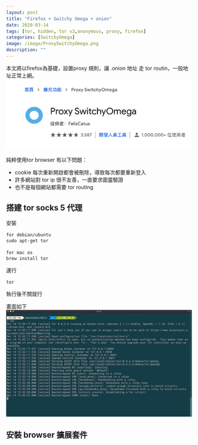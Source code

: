 ```yaml
---
layout: post
title: "Firefox + Switchy Omega + onion"
date: 2020-03-14
tags: [tor, hidden, tor v3,anonymous, proxy, firefox]
categories: [SwitchyOmega]
image: /image/ProxySwitchyOmega.png
description: ""
---
```


本文將以firefox為基礎，設置proxy 規則，讓 .onion 地址 走 tor routin，一般地址正常上網。
![](/image/ProxySwitchyOmega.png)

純粹使用tor browser 有以下問題：
* cookie 每次重新開啟都會被刪除，導致每次都要重新登入
* 許多網站對 tor ip 很不友善，一直要求圖靈驗證
* 也不是每個網站都需要 tor routing

## 搭建 tor socks 5 代理
安裝
```
for debian/ubuntu
sudo apt-get tor

for mac os
brew install tor
```

運行
```
tor
```
執行後不關就行

畫面如下
![](/image/tor34.png)

## 安裝 browser 擴展套件
